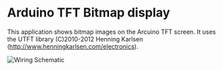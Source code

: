 Arduino TFT Bitmap display
==========================

This application shows bitmap images on the Arcuino TFT screen. It uses the UTFT library (C)2010-2012 Henning Karlsen (http://www.henningkarlsen.com/electronics).


![Wiring Schematic](Wiring.jpg)	
